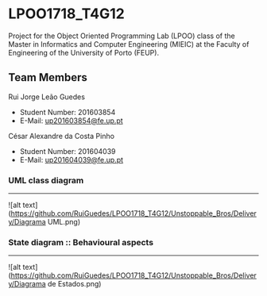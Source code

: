 # LPOO1718_T4G12

Project for the Object Oriented Programming Lab (LPOO) class of the Master in Informatics and Computer Engineering (MIEIC) at the Faculty of Engineering of the University of Porto (FEUP). 


## Team Members 


Rui Jorge Leão Guedes <br>
* Student Number: 201603854
* E-Mail: up201603854@fe.up.pt

César Alexandre da Costa Pinho <br>
* Student Number: 201604039
* E-Mail: up201604039@fe.up.pt 


### UML class diagram 
-----

![alt text](https://github.com/RuiGuedes/LPOO1718_T4G12/Unstoppable_Bros/Delivery/Diagrama UML.png)

### State diagram :: Behavioural aspects
-----

![alt text](https://github.com/RuiGuedes/LPOO1718_T4G12/Unstoppable_Bros/Delivery/Diagrama de Estados.png)

